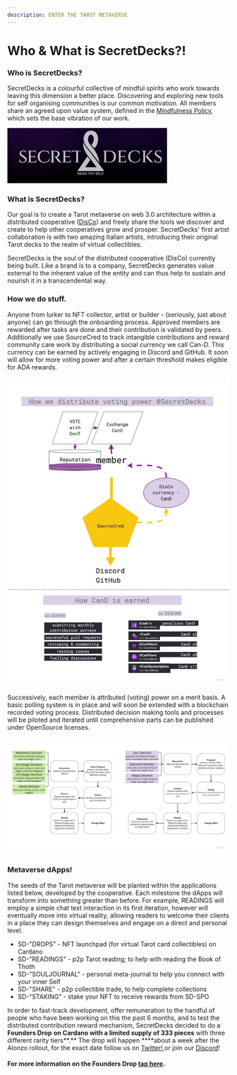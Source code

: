 ```yaml
---
description: ENTER THE TAROT METAVERSE
---
```


# Who & What is SecretDecks?!

### Who is SecretDecks?

SecretDecks is a colourful collective of mindful spirits who work towards leaving this dimension a better place. Discovering and exploring new tools for self organising communities is our common motivation. All members share an agreed upon value system, defined in the [Mindfulness Policy](https://github.com/SecretDecks/Documentation/blob/main/Mindfulness-Policy.md), which sets the base vibration of our work. 

![](../.gitbook/assets/image%20%283%29.png)

### What is SecretDecks?

Our goal is to create a Tarot metaverse on web 3.0 architecture within a distributed cooperative \([DisCo](https://disco.coop/manifesto/)\) and freely share the tools we discover and create to help other cooperatives grow and prosper. SecretDecks' first artist collaboration is with two amazing Italian artists, introducing their original Tarot decks to the realm of virtual collectibles. 

SecretDecks is the soul of the distributed cooperative \(DisCo\) currently being built. Like a brand is to a company, SecretDecks generates value external to the inherent value of the entity and can thus help to sustain and nourish it in a transcendental way.

### How we do stuff.

Anyone from lurker to NFT collector, artist or builder - \(seriously, just about anyone\) can go through the onboarding process. Approved members are rewarded after tasks are done and their contribution is validated by peers. Additionally we use SourceCred to track intangible contributions and reward community care work by distributing a social currency we call Can-D. This currency can be earned by actively engaging in Discord and GitHub. It soon will allow for more voting power and after a certain threshold makes eligible for ADA rewards.

![](../.gitbook/assets/contributions-flow.jpg)

Successively, each member is attributed \(voting\) power on a merit basis. A basic polling system is in place and will soon be extended with a blockchain recorded voting process. Distributed decision making tools and processes will be piloted and iterated until comprehensive parts can be published under OpenSource licenses.

![How decisions flow](../.gitbook/assets/voting-flow.jpg)

### Metaverse dApps!

The seeds of the Tarot metaverse will be planted within the applications listed below, developed by the cooperative. Each milestone the dApps will transform into something greater than before. For example, READINGS will employ a simple chat text interaction in its first iteration, however will eventually move into virtual reality, allowing readers to welcome their clients in a place they can design themselves and engage on a direct and personal level. 

* SD-"DROPS" - NFT launchpad \(for virtual Tarot card collectibles\) on Cardano
* SD-"READINGS" - p2p Tarot reading; to help with reading the Book of Thoth  
* SD-"SOULJOURNAL" - personal meta-journal to help you connect with your inner Self
* SD-"SHARE" - p2p collectible trade, to help complete collections
* SD-"STAKING" - stake your NFT to receive rewards from SD-SPO

In order to fast-track development, offer remuneration to the handful of people who have been working on this the past 6 months, and to test the distributed contribution reward mechanism, SecretDecks decided to do a **Founders Drop** **on Cardano with a limited supply of 333 pieces** with three different rarity tiers**.** The drop will happen ****about a week after the Alonzo rollout, for the exact date follow us on [Twitter! ](https://twitter.com/SecretDecks)or join our [Discord](https://discord.gg/V4UXUuXNYW)!

#### For more information on the Founders Drop [tap here](the-founders-drop.md).


